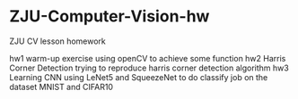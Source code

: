 # ZJU-Computer-Vision-hw
ZJU CV lesson homework 
 
hw1 warm-up exercise using openCV to achieve some function
hw2 Harris Corner Detection  trying to reproduce harris corner detection algorithm
hw3 Learning CNN using LeNet5 and SqueezeNet to do classify job on the dataset MNIST and CIFAR10

